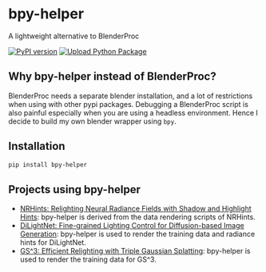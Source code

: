 # bpy-helper

A lightweight alternative to BlenderProc

[![PyPI version](https://badge.fury.io/py/bpy-helper.svg)](https://pypi.org/project/bpy-helper/) [![Upload Python Package](https://github.com/iamNCJ/bpy-helper/actions/workflows/python-publish.yml/badge.svg)](https://github.com/iamNCJ/bpy-helper/actions/workflows/python-publish.yml)

## Why bpy-helper instead of BlenderProc?

BlenderProc needs a separate blender installation, and a lot of restrictions when using with other pypi packages. Debugging a BlenderProc script is also painful especially when you are using a headless environment. Hence I decide to build my own blender wrapper using `bpy`.

## Installation

```bash
pip install bpy-helper
```

## Projects using bpy-helper

- [NRHints: Relighting Neural Radiance Fields with Shadow and Highlight Hints](https://nrhints.github.io/): bpy-helper is derived from the data rendering scripts of NRHints.
- [DiLightNet: Fine-grained Lighting Control for Diffusion-based Image Generation](https://dilightnet.github.io/): bpy-helper is used to render the training data and radiance hints for DiLightNet.
- [GS^3: Efficient Relighting with Triple Gaussian Splatting](https://gsrelight.github.io/): bpy-helper is used to render the training data for GS^3.
